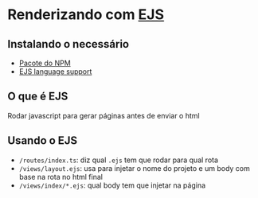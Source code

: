 # Renderizando com [EJS](https://ejs.co/)

## Instalando o necessário
- [Pacote do NPM](https://www.npmjs.com/package/express-ejs-layouts)
- [EJS language support](https://marketplace.visualstudio.com/items?itemName=DigitalBrainstem.javascript-ejs-support)

## O que é EJS
Rodar javascript para gerar páginas antes de enviar o html

## Usando o EJS

- `/routes/index.ts`: diz qual `.ejs` tem que rodar para qual rota
- `/views/layout.ejs`: usa para injetar o nome do projeto e um body com base na rota no html final
- `/views/index/*.ejs`: qual body tem que injetar na página